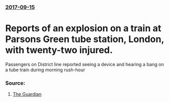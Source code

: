 ### [2017-09-15](/news/2017/09/15/index.md)

# Reports of an explosion on a train at Parsons Green tube station, London, with twenty-two injured. 

Passengers on District line reported seeing a device and hearing a bang on a tube train during morning rush-hour


### Source:

1. [The Guardian](https://www.theguardian.com/uk-news/2017/sep/15/parsons-green-district-line-suspended-in-west-london-over-incident)
